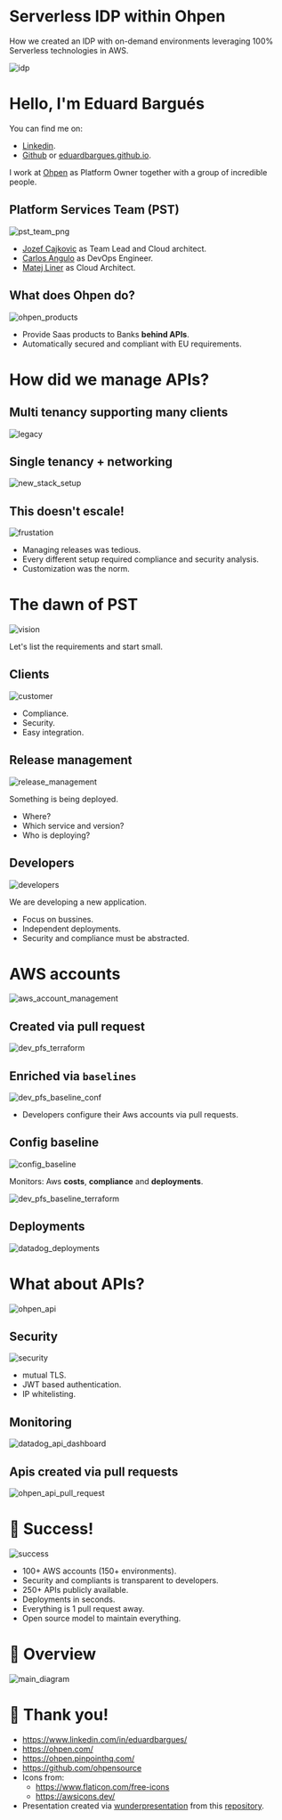 # Serverless IDP within Ohpen

How we created an IDP with on-demand environments leveraging 100% Serverless technologies in AWS.

![idp](https://raw.githubusercontent.com/EduardBargues/bcn_sls_meet_up_ohpen_api/main/images/idp.png)

# Hello, I'm Eduard Bargués

You can find me on:

- [Linkedin](https://www.linkedin.com/in/eduardbargues/).
- [Github](https://github.com/eduardbargues/) or [eduardbargues.github.io](https://eduardbargues.github.io/).

I work at [Ohpen](https://ohpen.com) as Platform Owner together with a group of incredible people.

## Platform Services Team (PST)

![pst_team_png](https://raw.githubusercontent.com/EduardBargues/bcn_sls_meet_up_ohpen_api/main/images/jozef_carlos_matej.png)

- [Jozef Cajkovic](https://www.linkedin.com/in/jozef-%C4%8Dajkovi%C4%8D-3389b644/) as Team Lead and Cloud architect.
- [Carlos Angulo](https://www.linkedin.com/in/angulomascarell/) as DevOps Engineer.
- [Matej Liner](https://www.linkedin.com/in/matej-l%C3%ADner-8b283364/) as Cloud Architect.

## What does Ohpen do?

![ohpen_products](https://raw.githubusercontent.com/EduardBargues/bcn_sls_meet_up_ohpen_api/main/images/ohpen_products.png)

- Provide Saas products to Banks **behind APIs**.
- Automatically secured and compliant with EU requirements.

# How did we manage APIs?

## Multi tenancy supporting many clients

![legacy](https://raw.githubusercontent.com/EduardBargues/bcn_sls_meet_up_ohpen_api/main/images/legacy.png)

## Single tenancy + networking

![new_stack_setup](https://raw.githubusercontent.com/EduardBargues/bcn_sls_meet_up_ohpen_api/main/images/new_stack_setup.png)

## This doesn't escale!

![frustation](https://miro.medium.com/max/749/1*BpSFW3UX4JXaBUyasPcx7w.jpeg)

- Managing releases was tedious.
- Every different setup required compliance and security analysis.
- Customization was the norm.

# The dawn of PST

![vision](https://fundhemi.org/wp-content/uploads/2019/03/vision.jpg)

Let's list the requirements and start small.

## Clients

![customer](https://raw.githubusercontent.com/EduardBargues/bcn_sls_meet_up_ohpen_api/main/images/customer.png)

- Compliance.
- Security.
- Easy integration.

## Release management

![release_management](https://raw.githubusercontent.com/EduardBargues/bcn_sls_meet_up_ohpen_api/main/images/release_management.png)

Something is being deployed.

- Where?
- Which service and version?
- Who is deploying?

## Developers

![developers](https://raw.githubusercontent.com/EduardBargues/bcn_sls_meet_up_ohpen_api/main/images/developers.jpg)

We are developing a new application.

- Focus on bussines.
- Independent deployments.
- Security and compliance must be abstracted.

# AWS accounts

![aws_account_management](https://raw.githubusercontent.com/EduardBargues/bcn_sls_meet_up_ohpen_api/main/images/aws_account_management.png)

## Created via pull request

![dev_pfs_terraform](https://raw.githubusercontent.com/EduardBargues/bcn_sls_meet_up_ohpen_api/main/images/dev_pfs_terraform.png)

## Enriched via `baselines`

![dev_pfs_baseline_conf](https://raw.githubusercontent.com/EduardBargues/bcn_sls_meet_up_ohpen_api/main/images/dev_pfs_baseline_conf.png)

- Developers configure their Aws accounts via pull requests.

## Config baseline

![config_baseline](https://raw.githubusercontent.com/EduardBargues/bcn_sls_meet_up_ohpen_api/main/images/config_baseline.png)

Monitors: Aws **costs**, **compliance** and **deployments**.

![dev_pfs_baseline_terraform](https://raw.githubusercontent.com/EduardBargues/bcn_sls_meet_up_ohpen_api/main/images/dev_pfs_baseline_terraform.png)

## Deployments

![datadog_deployments](https://raw.githubusercontent.com/EduardBargues/bcn_sls_meet_up_ohpen_api/main/images/datadog_deployments.png)

# What about APIs?

![ohpen_api](https://raw.githubusercontent.com/EduardBargues/bcn_sls_meet_up_ohpen_api/main/images/ohpen_api.png)

## Security

![security](https://raw.githubusercontent.com/EduardBargues/bcn_sls_meet_up_ohpen_api/main/images/security.jpeg)

- mutual TLS.
- JWT based authentication.
- IP whitelisting.

## Monitoring

![datadog_api_dashboard](https://raw.githubusercontent.com/EduardBargues/bcn_sls_meet_up_ohpen_api/main/images/datadog_api_dashboard.png)

## Apis created via pull requests

![ohpen_api_pull_request](https://raw.githubusercontent.com/EduardBargues/bcn_sls_meet_up_ohpen_api/main/images/ohpen_api_pull_request.png)

# 👏 Success!

![success](https://raw.githubusercontent.com/EduardBargues/bcn_sls_meet_up_ohpen_api/main/images/success.jpeg)

- 100+ AWS accounts (150+ environments).
- Security and compliants is transparent to developers.
- 250+ APIs publicly available.
- Deployments in seconds.
- Everything is 1 pull request away.
- Open source model to maintain everything.

# 👀 Overview

![main_diagram](https://raw.githubusercontent.com/EduardBargues/bcn_sls_meet_up_ohpen_api/main/images/main_diagram.png)

# 🤗 Thank you!

- https://www.linkedin.com/in/eduardbargues/
- https://ohpen.com/
- https://ohpen.pinpointhq.com/
- https://github.com/ohpensource
- Icons from:
  - https://www.flaticon.com/free-icons
  - https://awsicons.dev/
- Presentation created via [wunderpresentation](https://wunderpresentation.com/create/markdown/) from this [repository](https://github.com/EduardBargues/bcn_sls_meet_up_ohpen_api).
